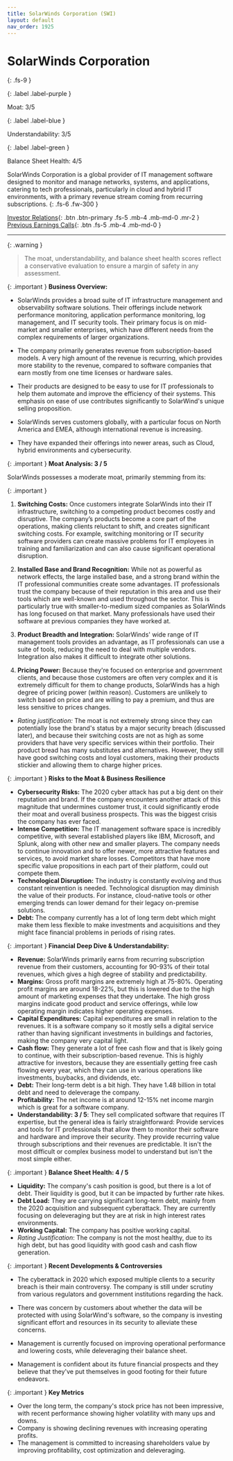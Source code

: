 ```yaml
---
title: SolarWinds Corporation (SWI)
layout: default
nav_order: 1925
---
```


# SolarWinds Corporation
{: .fs-9 }

{: .label .label-purple }

Moat: 3/5

{: .label .label-blue }

Understandability: 3/5

{: .label .label-green }

Balance Sheet Health: 4/5

SolarWinds Corporation is a global provider of IT management software designed to monitor and manage networks, systems, and applications, catering to tech professionals, particularly in cloud and hybrid IT environments, with a primary revenue stream coming from recurring subscriptions.
{: .fs-6 .fw-300 }

[Investor Relations](https://www.google.com/search?q=SWI+investor+relations){: .btn .btn-primary .fs-5 .mb-4 .mb-md-0 .mr-2 }
[Previous Earnings Calls](https://discountingcashflows.com/company/SWI/transcripts/){: .btn .fs-5 .mb-4 .mb-md-0 }

---

{: .warning }
>The moat, understandability, and balance sheet health scores reflect a conservative evaluation to ensure a margin of safety in any assessment.



{: .important }
**Business Overview:**

*   SolarWinds provides a broad suite of IT infrastructure management and observability software solutions. Their offerings include network performance monitoring, application performance monitoring, log management, and IT security tools. Their primary focus is on mid-market and smaller enterprises, which have different needs from the complex requirements of larger organizations.

*   The company primarily generates revenue from subscription-based models. A very high amount of the revenue is recurring, which provides more stability to the revenue, compared to software companies that earn mostly from one time licenses or hardware sales.

*   Their products are designed to be easy to use for IT professionals to help them automate and improve the efficiency of their systems. This emphasis on ease of use contributes significantly to SolarWind's unique selling proposition.

*   SolarWinds serves customers globally, with a particular focus on North America and EMEA, although international revenue is increasing.

*   They have expanded their offerings into newer areas, such as Cloud, hybrid environments and cybersecurity.

{: .important }
**Moat Analysis: 3 / 5**

SolarWinds possesses a moderate moat, primarily stemming from its:

{: .important }
1.  **Switching Costs:** Once customers integrate SolarWinds into their IT infrastructure, switching to a competing product becomes costly and disruptive. The company’s products become a core part of the operations, making clients reluctant to shift, and creates significant switching costs. For example, switching monitoring or IT security software providers can create massive problems for IT employees in training and familiarization and can also cause significant operational disruption.

2.  **Installed Base and Brand Recognition:** While not as powerful as network effects, the large installed base, and a strong brand within the IT professional communities create some advantages. IT professionals trust the company because of their reputation in this area and use their tools which are well-known and used throughout the sector. This is particularly true with smaller-to-medium sized companies as SolarWinds has long focused on that market. Many professionals have used their software at previous companies they have worked at.
3.  **Product Breadth and Integration:** SolarWinds' wide range of IT management tools provides an advantage, as IT professionals can use a suite of tools, reducing the need to deal with multiple vendors. Integration also makes it difficult to integrate other solutions.
4.  **Pricing Power:** Because they're focused on enterprise and government clients, and because those customers are often very complex and it is extremely difficult for them to change products, SolarWinds has a high degree of pricing power (within reason). Customers are unlikely to switch based on price and are willing to pay a premium, and thus are less sensitive to prices changes.

*   *Rating justification:* The moat is not extremely strong since they can potentially lose the brand's status by a major security breach (discussed later), and because their switching costs are not as high as some providers that have very specific services within their portfolio. Their product bread has many substitutes and alternatives. However, they still have good switching costs and loyal customers, making their products stickier and allowing them to charge higher prices.

{: .important }
**Risks to the Moat & Business Resilience**

*   **Cybersecurity Risks:** The 2020 cyber attack has put a big dent on their reputation and brand. If the company encounters another attack of this magnitude that undermines customer trust, it could significantly erode their moat and overall business prospects. This was the biggest crisis the company has ever faced.
*   **Intense Competition:** The IT management software space is incredibly competitive, with several established players like IBM, Microsoft, and Splunk, along with other new and smaller players. The company needs to continue innovation and to offer newer, more attractive features and services, to avoid market share losses. Competitors that have more specific value propositions in each part of their platform, could out compete them.
*   **Technological Disruption:** The industry is constantly evolving and thus constant reinvention is needed. Technological disruption may diminish the value of their products. For instance, cloud-native tools or other emerging trends can lower demand for their legacy on-premise solutions.
*   **Debt:** The company currently has a lot of long term debt which might make them less flexible to make investments and acquisitions and they might face financial problems in periods of rising rates. 

{: .important }
**Financial Deep Dive & Understandability:**

*   **Revenue:** SolarWinds primarily earns from recurring subscription revenue from their customers, accounting for 90-93% of their total revenues, which gives a high degree of stability and predictability.
*   **Margins:** Gross profit margins are extremely high at 75-80%. Operating profit margins are around 18-22%, but this is lowered due to the high amount of marketing expenses that they undertake. The high gross margins indicate good product and service offerings, while low operating margin indicates higher operating expenses.
*   **Capital Expenditures:** Capital expenditures are small in relation to the revenues. It is a software company so it mostly sells a digital service rather than having significant investments in buildings and factories, making the company very capital light.
*   **Cash flow:** They generate a lot of free cash flow and that is likely going to continue, with their subscription-based revenue. This is highly attractive for investors, because they are essentially getting free cash flowing every year, which they can use in various operations like investments, buybacks, and dividends, etc.
*    **Debt:** Their long-term debt is a bit high. They have 1.48 billion in total debt and need to deleverage the company.
*  **Profitability:** The net income is at around 12-15% net income margin which is great for a software company.
*   **Understandability: 3 / 5**: They sell complicated software that requires IT expertise, but the general idea is fairly straightforward: Provide services and tools for IT professionals that allow them to monitor their software and hardware and improve their security. They provide recurring value through subscriptions and their revenues are predictable. It isn't the most difficult or complex business model to understand but isn't the most simple either.

{: .important }
**Balance Sheet Health: 4 / 5**

*   **Liquidity:** The company's cash position is good, but there is a lot of debt. Their liquidity is good, but it can be impacted by further rate hikes.
*   **Debt Load:** They are carrying significant long-term debt, mainly from the 2020 acquisition and subsequent cyberattack. They are currently focusing on deleveraging but they are at risk in high interest rates environments.
*   **Working Capital:** The company has positive working capital.
*   *Rating Justification*: The company is not the most healthy, due to its high debt, but has good liquidity with good cash and cash flow generation.

{: .important }
**Recent Developments & Controversies**

*   The cyberattack in 2020 which exposed multiple clients to a security breach is their main controversy. The company is still under scrutiny from various regulators and government institutions regarding the hack.

*   There was concern by customers about whether the data will be protected with using SolarWind's software, so the company is investing significant effort and resources in its security to alleviate these concerns.
*   Management is currently focused on improving operational performance and lowering costs, while deleveraging their balance sheet.
*   Management is confident about its future financial prospects and they believe that they've put themselves in good footing for their future endeavors.

{: .important }
**Key Metrics**
  
*   Over the long term, the company's stock price has not been impressive, with recent performance showing higher volatility with many ups and downs.
*   Company is showing declining revenues with increasing operating profits.
*    The management is committed to increasing shareholders value by improving profitability, cost optimization and deleveraging.